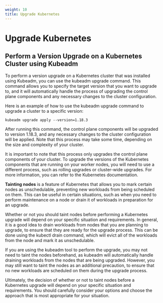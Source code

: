 ```yaml
---
weight: 10
title: Upgrade Kubernetes
---
```


# Upgrade Kubernetes

## Perform a Version Upgrade on a Kubernetes Cluster using Kubeadm

To perform a version upgrade on a Kubernetes cluster that was installed using Kubeadm, you can use the kubeadm upgrade command. This command allows you to specify the target version that you want to upgrade to, and it will automatically handle the process of upgrading the control plane components and any necessary changes to the cluster configuration.

Here is an example of how to use the kubeadm upgrade command to upgrade a cluster to a specific version:

```
kubeadm upgrade apply --version=1.18.3
```

After running this command, the control plane components will be upgraded to version 1.18.3, and any necessary changes to the cluster configuration will be applied. Note that this process may take some time, depending on the size and complexity of your cluster.

It is important to note that this process only upgrades the control plane components of your cluster. To upgrade the versions of the Kubernetes components that are running on your worker nodes, you will need to use a different process, such as rolling upgrades or cluster-wide upgrades. For more information, you can refer to the Kubernetes documentation.

**Tainting nodes** is a feature of Kubernetes that allows you to mark certain nodes as unschedulable, preventing new workloads from being scheduled on them. This can be useful in certain situations, such as when you need to perform maintenance on a node or drain it of workloads in preparation for an upgrade.

Whether or not you should taint nodes before performing a Kubernetes upgrade will depend on your specific situation and requirements. In general, it is a good idea to drain workloads from nodes that you are planning to upgrade, to ensure that they are ready for the upgrade process. This can be done using the kubectl drain command, which will evict all of the workloads from the node and mark it as unschedulable.

If you are using the kubeadm tool to perform the upgrade, you may not need to taint the nodes beforehand, as kubeadm will automatically handle draining workloads from the nodes that are being upgraded. However, you may still want to taint the nodes as an additional precaution, to ensure that no new workloads are scheduled on them during the upgrade process.

Ultimately, the decision of whether or not to taint nodes before a Kubernetes upgrade will depend on your specific situation and requirements. You should carefully consider your options and choose the approach that is most appropriate for your situation.

